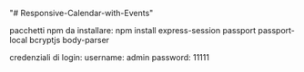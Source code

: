 "# Responsive-Calendar-with-Events" 

pacchetti npm da installare:
npm install express-session passport passport-local bcryptjs body-parser 

credenziali di login:
    username: admin
    password: 11111